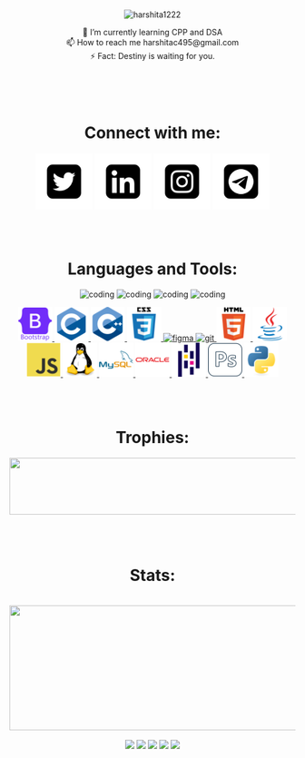 
<!--------------------------------------------------------------------------------------------------------------------------------------------------------------------------------------------->
<br>
<p align="center"> <img src="https://komarev.com/ghpvc/?username=harshita1222&label=Profile%20views&color=0e75b6&style=flat" alt="harshita1222" /> </p>

<!--------------------------------------------------------------------------------------------------------------------------------------------------------------------------------------------->


<p align="center"> 
🌱 I’m currently learning CPP and DSA <br>
📫 How to reach me harshitac495@gmail.com <br>
⚡ Fact: Destiny is waiting for you.

</p>
<!--------------------------------------------------------------------------------------------------------------------------------------------------------------------------------------------->

<br><br><br>
<h1 align="center">Connect with me:</h1>
<p align="center">
<a href="https://x.com/HarshitaCh78455" target="blank"><img align="center" src="https://github.com/harsharma30/harsharma30/blob/47fa023ffdcedd546a04e7e91af60bd177af4b88/icons/app/gif/Twitter.gif" alt="__harsharma30__" height="100" width="100" /></a>
<a href="https://www.linkedin.com/in/harshita-choudhary-5bb52625b?utm_source=share&utm_campaign=share_via&utm_content=profile&utm_medium=android_app" target="blank"><img align="center" src="https://github.com/harsharma30/harsharma30/blob/47fa023ffdcedd546a04e7e91af60bd177af4b88/icons/app/gif/Linkedin.gif" alt="harsh-sharma30" height="100" width="100" /></a>
<a href="https://www.instagram.com/_harshitasingh_05?igsh=bW5ucjZpZDU5MmZr" target="blank"><img align="center" src="https://github.com/harsharma30/harsharma30/blob/47fa023ffdcedd546a04e7e91af60bd177af4b88/icons/app/gif/Instagram.gif" alt="thehrsh._" height="100" width="100" /></a>
<a href="https://t.me/harshita1222" target="blank"><img align="center" src="https://github.com/harsharma30/harsharma30/blob/47fa023ffdcedd546a04e7e91af60bd177af4b88/icons/app/gif/Telegram.gif" alt="thehrsh._" height="100" width="100" /></a>
</p>



<!--------------------------------------------------------------------------------------------------------------------------------------------------------------------------------------------->



<br><br>
<div>
<h1 align="center">Languages and Tools:</h1>
<div align="center">
  <img  alt="coding" width="60" height="60" src="https://github.com/harshita1222/harshita1222/blob/8fa719245deb59ef2e2d343b05878dd40a244877/icons/skills/c%2B%2B%20better.gif">
  <img  alt="coding" width="60" height="60" src="https://github.com/harshita1222/harshita1222/blob/8fa719245deb59ef2e2d343b05878dd40a244877/icons/skills/Html%205.gif">
  <img  alt="coding" width="60" height="60" src="https://github.com/harshita1222/harshita1222/blob/8fa719245deb59ef2e2d343b05878dd40a244877/icons/skills/code.gif">
  <img  alt="coding" width="60" height="60" src="https://github.com/harshita1222/harshita1222/blob/8fa719245deb59ef2e2d343b05878dd40a244877/icons/skills/python.gif">
  

</div>
<p align="center"> <a href="https://getbootstrap.com" target="_blank" rel="noreferrer"> <img src="https://raw.githubusercontent.com/devicons/devicon/master/icons/bootstrap/bootstrap-plain-wordmark.svg" alt="bootstrap" width="60" height="60"/> </a> <a href="https://www.cprogramming.com/" target="_blank" rel="noreferrer"> <img src="https://raw.githubusercontent.com/devicons/devicon/master/icons/c/c-original.svg" alt="c" width="60" height="60"/> </a> <a href="https://www.w3schools.com/cpp/" target="_blank" rel="noreferrer"> <img src="https://raw.githubusercontent.com/devicons/devicon/master/icons/cplusplus/cplusplus-original.svg" alt="cplusplus" width="60" height="60"/> </a> <a href="https://www.w3schools.com/css/" target="_blank" rel="noreferrer"> <img src="https://raw.githubusercontent.com/devicons/devicon/master/icons/css3/css3-original-wordmark.svg" alt="css3" width="60" height="60"/> </a> <a href="https://www.figma.com/" target="_blank" rel="noreferrer"> <img src="https://www.vectorlogo.zone/logos/figma/figma-icon.svg" alt="figma" width="60" height="60"/> </a> <a href="https://git-scm.com/" target="_blank" rel="noreferrer"> <img src="https://www.vectorlogo.zone/logos/git-scm/git-scm-icon.svg" alt="git" width="60" height="60"/> </a> <a href="https://www.w3.org/html/" target="_blank" rel="noreferrer"> <img src="https://raw.githubusercontent.com/devicons/devicon/master/icons/html5/html5-original-wordmark.svg" alt="html5" width="60" height="60"/> </a> <a href="https://www.java.com" target="_blank" rel="noreferrer"> <img src="https://raw.githubusercontent.com/devicons/devicon/master/icons/java/java-original.svg" alt="java" width="60" height="60"/> </a> <a href="https://developer.mozilla.org/en-US/docs/Web/JavaScript" target="_blank" rel="noreferrer"> <img src="https://raw.githubusercontent.com/devicons/devicon/master/icons/javascript/javascript-original.svg" alt="javascript" width="60" height="60"/> </a> <a href="https://www.linux.org/" target="_blank" rel="noreferrer"> <img src="https://raw.githubusercontent.com/devicons/devicon/master/icons/linux/linux-original.svg" alt="linux" width="60" height="60"/> </a> <a href="https://www.mysql.com/" target="_blank" rel="noreferrer"> <img src="https://raw.githubusercontent.com/devicons/devicon/master/icons/mysql/mysql-original-wordmark.svg" alt="mysql" width="60" height="60"/> </a> <a href="https://www.oracle.com/" target="_blank" rel="noreferrer"> <img src="https://raw.githubusercontent.com/devicons/devicon/master/icons/oracle/oracle-original.svg" alt="oracle" width="60" height="60"/> </a> <a href="https://pandas.pydata.org/" target="_blank" rel="noreferrer"> <img src="https://raw.githubusercontent.com/devicons/devicon/2ae2a900d2f041da66e950e4d48052658d850630/icons/pandas/pandas-original.svg" alt="pandas" width="60" height="60"/> </a> <a href="https://www.photoshop.com/en" target="_blank" rel="noreferrer"> <img src="https://raw.githubusercontent.com/devicons/devicon/master/icons/photoshop/photoshop-line.svg" alt="photoshop" width="60" height="60"/> </a> <a href="https://www.python.org" target="_blank" rel="noreferrer"> <img src="https://raw.githubusercontent.com/devicons/devicon/master/icons/python/python-original.svg" alt="python" width="60" height="60"/> </a> </p>
  <!--code by harsharma30-->
<br><br>


<!--------------------------------------------------------------------------------------------------------------------------------------------------------------------------------------------->

  
  <h1 align="center">Trophies:</h1>
  <!--<img width=800 src="https://github-profile-trophy.vercel.app/?username=harsharma30&theme=alduin"/>-->
  <p align="center">
  <img width="1500" height="100" src="https://github-profile-trophy.vercel.app/?username=harshita1222&theme=darkhub"/>
    </p>
  <!--code by harsharma30-->
  <br><br>

<!--------------------------------------------------------------------------------------------------------------------------------------------------------------------------------------------->
  
  <h1 align="center">Stats: </h1>
  <!--
<p><img align="center" src="https://github-readme-stats.vercel.app/api/top-langs/?username=harsharma30&theme=dark&hide_border=false&include_all_commits=true&count_private=true&layout=compact" /></p>
<p>&nbsp;<img align="center" src="https://github-readme-stats.vercel.app/api?username=harsharma30&theme=dark&hide_border=false&include_all_commits=true&count_private=true" alt="harsharma30" /></p>
<br>    -->
<!--<p align="center"> <img width="800" height="220" src="https://github-readme-streak-stats.herokuapp.com/?user=harsharma30&theme=dark&hide_border=false" />-->
<!--<img width="800" height="220" src="https://streak-stats.demolab.com?user=harsharma30&theme=highcontrast&hide_border=true&border_radius=5&card_width=800"></p>
<p align="center">
  <img width="500" height="200" src="https://github-readme-stats.vercel.app/api?username=harsharma30&show_icons=true&theme=vision-friendly-dark">
  <!--<img width="400" height="200" src="https://github-readme-stats.vercel.app/api/top-langs/?username=harsharma30&size_weight=0.0005&count_weight=0.3&layout=compact&theme=vision-friendly-dark">
  <img width="300" height="200" src="https://github-readme-stats.vercel.app/api/top-langs/?username=harsharma30&theme=vision-friendly-dark&hide_border=false&include_all_commits=true&count_private=true&layout=compact" />
</p>-->
<!--<p align="left"> <a href="https://github.com/ryo-ma/github-profile-trophy"><img src="https://github-profile-trophy.vercel.app/?username=harsharma30" alt="harsharma30" /></a> </p>-->
<!--code by harsharma30
</div>-->
<br>
<div align="center">
  <img width="800" height="220" src="https://streak-stats.demolab.com?user=harshita1222&theme=highcontrast&hide_border=true&border_radius=5&card_width=800"></p>
<p align="center">

![](http://github-profile-summary-cards.vercel.app/api/cards/profile-details?username=harshita1222&theme=chartreuse_dark)
![](http://github-profile-summary-cards.vercel.app/api/cards/repos-per-language?username=harshita1222&theme=chartreuse_dark)
![](http://github-profile-summary-cards.vercel.app/api/cards/most-commit-language?username=harshita1222&theme=chartreuse_dark)
![](http://github-profile-summary-cards.vercel.app/api/cards/stats?username=harshita1222&theme=chartreuse_dark)
![](http://github-profile-summary-cards.vercel.app/api/cards/productive-time?username=harshita1222&theme=chartreuse_dark&utcOffset=8)

</div>
<br><br>
<!--------------------------------------------------------------------------------------------------------------------------------------------------------------------------------------------->


<!--code by harsharma30-->
